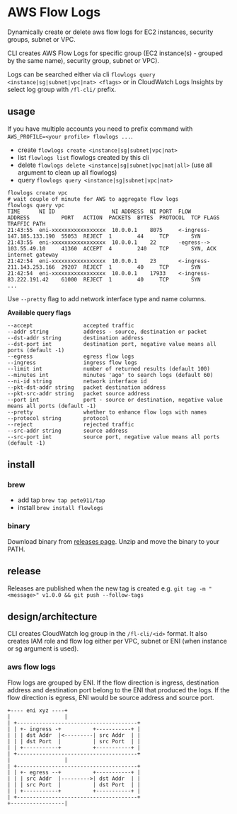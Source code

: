 # AWS Flow Logs

Dynamically create or delete aws flow logs for EC2 instances, security groups, subnet or VPC.

CLI creates AWS Flow Logs for specific group (EC2 instance(s) - grouped by the same name), security group, subnet or VPC).

Logs can be searched either via cli `flowlogs query <instance|sg|subnet|vpc|nat> <flags>` or in CloudWatch Logs Insights
by select log group with `/fl-cli/` prefix.

## usage

If you have multiple accounts you need to prefix command with `AWS_PROFILE=<your profile> flowlogs ...`.

- create `flowlogs create <instance|sg|subnet|vpc|nat>`
- list `flowlogs list` flowlogs created by this cli
- delete `flowlogs delete <instance|sg|subnet|vpc|nat|all>` (use all argument to clean up all flowlogs)
- query `flowlogs query <instance|sg|subnet|vpc|nat>`

```
flowlogs create vpc
# wait couple of minute for AWS to aggregate flow logs
flowlogs query vpc
TIME      NI ID                  NI ADDRESS  NI PORT  FLOW        ADDRESS          PORT   ACTION  PACKETS  BYTES  PROTOCOL  TCP FLAGS  TRAFFIC PATH
21:43:55  eni-xxxxxxxxxxxxxxxxx  10.0.0.1    8075     <-ingress-  147.185.133.190  55053  REJECT  1        44     TCP       SYN        
21:43:55  eni-xxxxxxxxxxxxxxxxx  10.0.0.1    22       -egress-->  103.55.49.10     41360  ACCEPT  4        240    TCP       SYN, ACK   internet gateway
21:42:54  eni-xxxxxxxxxxxxxxxxx  10.0.0.1    23       <-ingress-  211.143.253.166  29207  REJECT  1        40     TCP       SYN        
21:42:54  eni-xxxxxxxxxxxxxxxxx  10.0.0.1    17933    <-ingress-  83.222.191.42    61000  REJECT  1        40     TCP       SYN        
...
```

Use `--pretty` flag to add network interface type and name columns.

**Available query flags**
 ```
--accept                accepted traffic
--addr string           address - source, destination or packet
--dst-addr string       destination address
--dst-port int          destination port, negative value means all ports (default -1)
--egress                egress flow logs
--ingress               ingress flow logs
--limit int             number of returned results (default 100)
--minutes int           minutes 'ago' to search logs (default 60)
--ni-id string          network interface id
--pkt-dst-addr string   packet destination address
--pkt-src-addr string   packet source address
--port int              port - source or destination, negative value means all ports (default -1)
--pretty                whether to enhance flow logs with names
--protocol string       protocol
--reject                rejected traffic
--src-addr string       source address
--src-port int          source port, negative value means all ports (default -1)
```

## install

### brew

- add tap `brew tap pete911/tap`
- install `brew install flowlogs`

### binary

Download binary from [releases page](https://github.com/pete911/flowlogs/releases). Unzip and move the binary to your PATH.

## release

Releases are published when the new tag is created e.g.
`git tag -m "<message>" v1.0.0 && git push --follow-tags`

## design/architecture

CLI creates CloudWatch log group in the `/fl-cli/<id>` format. It also creates IAM role and flow log either per VPC, 
subnet or ENI (when instance or sg argument is used). 

### aws flow logs

Flow logs are grouped by ENI. If the flow direction is ingress, destination address and destination port belong to the
ENI that produced the logs. If the flow direction is egress, ENI would be source address and source port.

```
+---- eni xyz ----+
|                 |
| +--------------------------------------+
| | +- ingress -+          +-----------+ |
| | | dst Addr  |<---------| src Addr  | |
| | | dst Port  |          | src Port  | |
| | +-----------+          +-----------+ |
| +--------------------------------------+
|                 |
| +--------------------------------------+
| | +- egress --+          +-----------+ |
| | | src Addr  |--------->| dst Addr  | |
| | | src Port  |          | dst Port  | |
| | +-----------+          +-----------+ |
| +--------------------------------------+
+-----------------|
```
